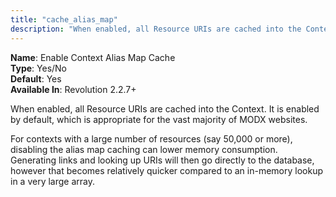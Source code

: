 ```yaml
---
title: "cache_alias_map"
description: "When enabled, all Resource URIs are cached into the Context. Enable on smaller sites and disable on larger sites for better performance."
---
```


 **Name**: Enable Context Alias Map Cache  
**Type**: Yes/No  
**Default**: Yes  
**Available In**: Revolution 2.2.7+

When enabled, all Resource URIs are cached into the Context. It is enabled by default, which is appropriate for the vast majority of MODX websites.

For contexts with a large number of resources (say 50,000 or more), disabling the alias map caching can lower memory consumption. Generating links and looking up URIs will then go directly to the database, however that becomes relatively quicker compared to an in-memory lookup in a very large array. 
